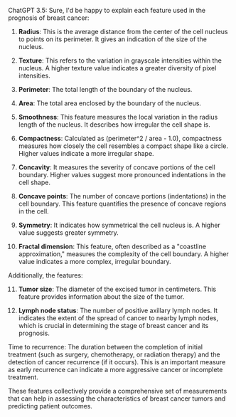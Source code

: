 ChatGPT 3.5: Sure, I'd be happy to explain each feature used in the prognosis of breast cancer:

1. **Radius**: This is the average distance from the center of the cell nucleus to points on its perimeter. It gives an indication of the size of the nucleus.

2. **Texture**: This refers to the variation in grayscale intensities within the nucleus. A higher texture value indicates a greater diversity of pixel intensities.

3. **Perimeter**: The total length of the boundary of the nucleus.

4. **Area**: The total area enclosed by the boundary of the nucleus.

5. **Smoothness**: This feature measures the local variation in the radius length of the nucleus. It describes how irregular the cell shape is.

6. **Compactness**: Calculated as (perimeter^2 / area - 1.0), compactness measures how closely the cell resembles a compact shape like a circle. Higher values indicate a more irregular shape.

7. **Concavity**: It measures the severity of concave portions of the cell boundary. Higher values suggest more pronounced indentations in the cell shape.

8. **Concave points**: The number of concave portions (indentations) in the cell boundary. This feature quantifies the presence of concave regions in the cell.

9. **Symmetry**: It indicates how symmetrical the cell nucleus is. A higher value suggests greater symmetry.

10. **Fractal dimension**: This feature, often described as a "coastline approximation," measures the complexity of the cell boundary. A higher value indicates a more complex, irregular boundary.

Additionally, the features:

11. **Tumor size**: The diameter of the excised tumor in centimeters. This feature provides information about the size of the tumor.

12. **Lymph node status**: The number of positive axillary lymph nodes. It indicates the extent of the spread of cancer to nearby lymph nodes, which is crucial in determining the stage of breast cancer and its prognosis.

Time to recurrence: The duration between the completion of initial treatment (such as surgery, chemotherapy, or radiation therapy) and the detection of cancer recurrence (if it occurs). This is an important measure as early recurrence can indicate a more aggressive cancer or incomplete treatment.

These features collectively provide a comprehensive set of measurements that can help in assessing the characteristics of breast cancer tumors and predicting patient outcomes.